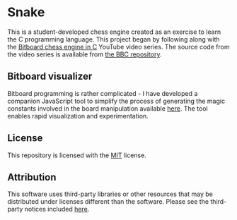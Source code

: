 # Snake
This is a student-developed chess engine created as an exercise to learn the C
programming language. This project began by following along with the
[Bitboard chess engine in C](https://youtu.be/QUNP-UjujBM) YouTube video
series. The source code from the video series is available from
[the BBC repository](https://github.com/maksimKorzh/bbc).
## Bitboard visualizer
Bitboard programming is rather complicated - I have developed a companion
JavaScript tool to simplify the process of generating the magic constants
involved in the board manipulation available [here](tools/index.html). The
tool enables rapid visualization and experimentation. 
## License
This repository is licensed with the [MIT](LICENSE.txt) license.
## Attribution
This software uses third-party libraries or other resources that may be
distributed under licenses different than the software. Please see the third-
party notices included [here](THIRD-PARTY-NOTICES.md).
